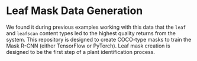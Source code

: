 # Leaf Mask Data Generation

We found it during previous examples working with this data that the `leaf` and `leafscan` content types
led to the highest quality returns from the system.  This repository is designed to create COCO-type masks
to train the Mask R-CNN (either TensorFlow or PyTorch).  Leaf mask creation is designed to be the first step
of a plant identification process.
